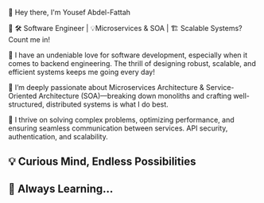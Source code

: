 👋 Hey there, I'm Yousef Abdel-Fattah

🔹 🛠️ Software Engineer | 💡Microservices & SOA  | 🏗️ Scalable Systems? Count me in!

💙 I have an undeniable love for software development, especially when it comes to backend engineering. The thrill of designing robust, scalable, and efficient systems keeps me going every day!

🔹 I’m deeply passionate about Microservices Architecture & Service-Oriented Architecture (SOA)—breaking down monoliths and crafting well-structured, distributed systems is what I do best.

🔹 I thrive on solving complex problems, optimizing performance, and ensuring seamless communication between services. API security, authentication, and scalability.

<h2>💡 Curious Mind, Endless Possibilities</h2>
<h2>🌱 Always Learning...</h2>
